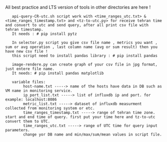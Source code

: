 All best practice and LTS version of tools in other directories are here !
       
       api-query-CR-utc.sh script work with <time_ranges_utc.txt> & <time_ranges_timestamp.txt> and <tz-to-utc.py> for receive tehran time and convert to utc and send query, after all print csv file with tehran timestamp.  
       It needs : # pip install pytz

       In selector.py script you give csv file name , metrics you want , sum or avg operation , last column name (avg or sum result) then you have new csv file ! 
       this script need to install pandas library : # pip install pandas

       image-rendere.py can create graph of your csv file in jpg format, just entere file name.
       It needs: # pip install pandas matplotlib
       
       variable files:               
            host-name.txt -----> name of the hosts have data in DB such as VM name in monitoring service.
            ip_port_list.txt -----> list of influxdb ip and port. for example: localhost:8086
            metric_list.txt -----> dataset of influxdb measurment collected from monitoring system or etc.
            time_ranges_timestamp.txt -----> range of tehran time zone. start and end time of query. first put your time here and tz-to-utc convert them to UTC.
            time_ranges_utc.txt -----> range of UTC time for query input parameters.
            change yor DB name and min/max/sum/mean values in script file.
